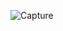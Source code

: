 ![Capture](https://github.com/Manola-zn/Currency-Converter-App/assets/55177325/f235f9ed-5f5a-4bd6-bcb9-c07d5508436a)
